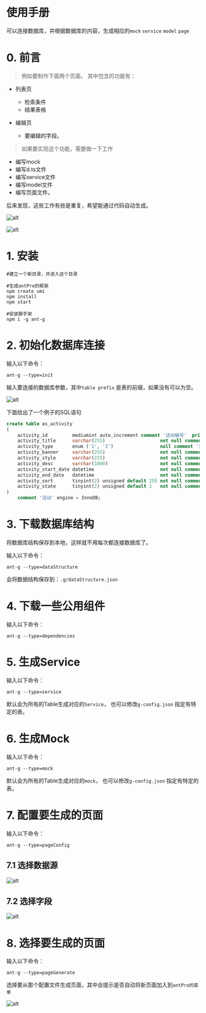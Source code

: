 # 使用手册

可以连接数据库，并根据数据库的内容，生成相应的`mock`  `service` `model` `page`



# 0. 前言

> 例如要制作下面两个页面。 其中包含的功能有：

* 列表页

  * 检索条件
  * 结果表格

* 编辑页

  * 要编辑的字段。

  

> 如果要实现这个功能，需要做一下工作

* 编写mock
* 编写d.ts文件
* 编写service文件
* 编写model文件
* 编写页面文件。

后来发现，这些工作有些是重复，希望能通过代码自动生成。



![alt](imgs/page1.png)



![alt](imgs/page2.png)





# 1. 安装

```shell
#建立一个新目录，并进入这个目录

#生成antPro的框架
npm create umi
npm install
npm start

#安装脚手架
npm i -g ant-g

```



# 2. 初始化数据库连接

输入以下命令：

```shell
ant-g --type=init
```

输入要连接的数据库参数，其中`table prefix` 是表的前缀，如果没有可以为空。

![alt](imgs/init.png)



下面给出了一个例子的SQL语句

```sql
create table as_activity
(
    activity_id         mediumint auto_increment comment '活动编号'  primary key,
    activity_title      varchar(255)                    not null comment '活动标题',
    activity_type       enum ('1', '2')                 null comment '活动类型^^1:商品 2:团购',
    activity_banner     varchar(255)                    not null comment '活动图片^^活动横幅大图片',
    activity_style      varchar(255)                    not null comment '活动模板^^活动页面模板样式标识码',
    activity_desc       varchar(1000)                   not null comment '活动描述',
    activity_start_date datetime                        not null comment '开始时间',
    activity_end_date   datetime                        not null comment '结束时间',
    activity_sort       tinyint(2) unsigned default 255 not null comment '排序',
    activity_state      tinyint(2) unsigned default 1   not null comment '活动状态^^0为关闭 1为开启'
)
    comment '活动' engine = InnoDB;
```







# 3. 下载数据库结构

将数据库结构保存到本地，这样就不用每次都连接数据库了。

输入以下命令：

```shell
ant-g --type=dataStructure
```

会将数据结构保存到：`.g/dataStructure.json`



# 4. 下载一些公用组件

输入以下命令：

```shell
ant-g --type=dependencies
```



# 5. 生成Service

输入以下命令：

```shell
ant-g --type=service
```

默认会为所有的Table生成对应的`Service`， 也可以修改`g-config.json` 指定有特定的表。

# 6. 生成Mock

输入以下命令：

```shell
ant-g --type=mock
```

默认会为所有的Table生成对应的`mock`， 也可以修改`g-config.json` 指定有特定的表。

# 7. 配置要生成的页面

输入以下命令：

```shell
ant-g --type=pageConfig
```



## 7.1 选择数据源

![alt](imgs/pageconfig.png)



## 7.2 选择字段



![alt](imgs/pageconfig-fields.png)



# 8. 选择要生成的页面

输入以下命令：

```shell
ant-g --type=pageGenerate
```

选择要从那个配置文件生成页面，其中会提示是否自动将新页面加入到`antPro的菜单`

![alt](imgs/pageGenerate.png)